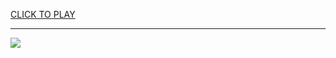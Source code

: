 
<a href="https://premium76.site?title=cool_math_games_blue_level_25&ref=12M">CLICK TO PLAY</a></h3>
<hr>

<a href="https://premium76.site?title=cool_math_games_blue_level_25&ref=12M"><img src="https://clearcache.store/games.png"></a>


